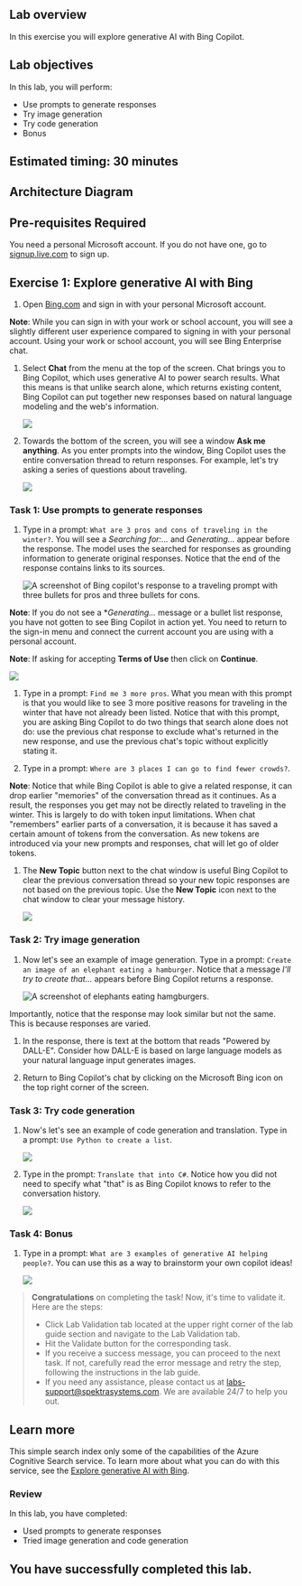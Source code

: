 ## Lab overview

In this exercise you will explore generative AI with Bing Copilot. 

## Lab objectives
In this lab, you will perform:
- Use prompts to generate responses
- Try image generation
- Try code generation
- Bonus 

## Estimated timing: 30 minutes

## Architecture Diagram

 
## Pre-requisites Required

You need a personal Microsoft account. If you do not have one, go to [signup.live.com](https://signup.live.com/signup?azure-portal=true) to sign up.

## Exercise 1: Explore generative AI with Bing

1. Open [Bing.com](https://www.bing.com?azure-portal=true) and sign in with your personal Microsoft account.

**Note**: While you can sign in with your work or school account, you will see a slightly different user experience compared to signing in with your personal account. Using your work or school account, you will see Bing Enterprise chat. 

1. Select **Chat** from the menu at the top of the screen. Chat brings you to Bing Copilot, which uses generative AI to power search results. What this means is that unlike search alone, which returns existing content, Bing Copilot can put together new responses based on natural language modeling and the web's information.  

      ![](media/07.png)
    
1. Towards the bottom of the screen, you will see a window **Ask me anything**. As you enter prompts into the window, Bing Copilot uses the entire conversation thread to return responses. For example, let's try asking a series of questions about traveling. 

    ![](media/09.png)

### Task 1: Use prompts to generate responses

1. Type in a prompt: `What are 3 pros and cons of traveling in the winter?`. You will see a *Searching for:...* and *Generating...* appear before the response. The model uses the searched for responses as grounding information to generate original responses. Notice that the end of the response contains links to its sources. 

   ![A screenshot of Bing copilot's response to a traveling prompt with three bullets for pros and three bullets for cons.](./media/generative-ai/bing-copilot-response-traveling.png) 

**Note**: If you do not see a **Generating...* message or a bullet list response, you have not gotten to see Bing Copilot in action yet. You need to return to the sign-in menu and connect the current account you are using with a personal account. 

**Note**: If asking for accepting **Terms of Use** then click on **Continue**.

![](media/06.png)

1. Type in a prompt: `Find me 3 more pros`. What you mean with this prompt is that you would like to see 3 more positive reasons for traveling in the winter that have not already been listed. Notice that with this prompt, you are asking Bing Copilot to do two things that search alone does not do: use the previous chat response to exclude what's returned in the new response, and use the previous chat's topic without explicitly stating it. 

1. Type in a prompt: `Where are 3 places I can go to find fewer crowds?`. 

**Note**: Notice that while Bing Copilot is able to give a related response, it can drop earlier "memories" of the conversation thread as it continues. As a result, the responses you get may not be directly related to traveling in the winter. This is largely to do with token input limitations. When chat "remembers" earlier parts of a conversation, it is because it has saved a certain amount of tokens from the conversation. As new tokens are introduced via your new prompts and responses, chat will let go of older tokens. 

1. The **New Topic** button next to the chat window is useful Bing Copilot to clear the previous conversation thread so your new topic responses are not based on the previous topic. Use the **New Topic** icon next to the chat window to clear your message history. 

     ![](media/05.png)

### Task 2: Try image generation

1. Now let's see an example of image generation. Type in a prompt: `Create an image of an elephant eating a hamburger`. Notice that a message *I'll try to create that...* appears before Bing Copilot returns a response. 

   ![A screenshot of elephants eating hamgburgers.](./media/04.png)

Importantly, notice that the response may look similar but not the same. This is because responses are varied.  

1. In the response, there is text at the bottom that reads "Powered by DALL-E". Consider how DALL-E is based on large language models as your natural language input generates images. 

1. Return to Bing Copilot's chat by clicking on the Microsoft Bing icon on the top right corner of the screen. 

### Task 3: Try code generation

1. Now's let's see an example of code generation and translation. Type in a prompt: `Use Python to create a list`. 

   ![](media/03.png)

1. Type in the prompt: `Translate that into C#`. Notice how you did not need to specify what "that" is as Bing Copilot knows to refer to the conversation history. 

   ![](media/02.png)

### Task 4: Bonus 

1. Type in a prompt: `What are 3 examples of generative AI helping people?`. You can use this as a way to brainstorm your own copilot ideas!  

   ![](media/01.png)

> **Congratulations** on completing the task! Now, it's time to validate it. Here are the steps:
   > - Click Lab Validation tab located at the upper right corner of the lab guide section and navigate to the Lab Validation tab.
   > - Hit the Validate button for the corresponding task.
   > - If you receive a success message, you can proceed to the next task. If not, carefully read the error message and retry the step, following the instructions in the lab guide.
   > - If you need any assistance, please contact us at labs-support@spektrasystems.com. We are available 24/7 to help you out.
   
## Learn more

This simple search index only some of the capabilities of the Azure Cognitive Search service. To learn more about what you can do with this service, see the [Explore generative AI with Bing](https://www.microsoft.com/en-us/bing?form=MW00X7&ef_id=_k_EAIaIQobChMI3t6F3NqxggMVSKRmAh2VAAF2EAAYAiAAEgL22vD_BwE_k_&OCID=AIDcmmn005jwr7_SEM__k_EAIaIQobChMI3t6F3NqxggMVSKRmAh2VAAF2EAAYAiAAEgL22vD_BwE_k_&gad_source=1&gclid=EAIaIQobChMI3t6F3NqxggMVSKRmAh2VAAF2EAAYAiAAEgL22vD_BwE).

### Review
In this lab, you have completed:
- Used prompts to generate responses
- Tried image generation and code generation

## You have successfully completed this lab.


